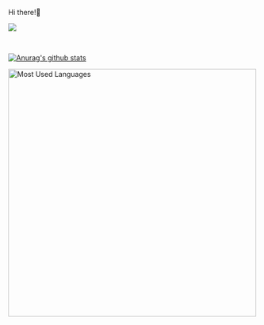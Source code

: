 Hi there!👋

![](giphy.gif)

<br>

<p align="center">
<!---<i><b><h2> GitHub Stats...📈  </b></i></h2>--->

[![Anurag's github stats](https://github-readme-stats.vercel.app/api?username=MdSalim2001)](https://github.com/anuraghazra/github-readme-stats)

<img src = "https://github-readme-stats.vercel.app/api/top-langs/?username=MdSalim2001&show_icons=true&layout=compact&theme=radical" alt="Most Used Languages" width="500px">
</p>
